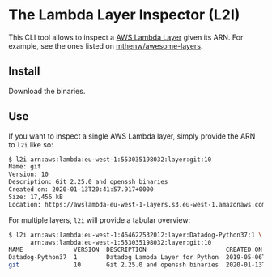 # The Lambda Layer Inspector (L2I)

This CLI tool allows to inspect a [AWS Lambda Layer](https://docs.aws.amazon.com/lambda/latest/dg/configuration-layers.html) given its ARN.
For example, see the ones listed on [mthenw/awesome-layers](https://github.com/mthenw/awesome-layers).

## Install

Download the binaries.

## Use

If you want to inspect a single AWS Lambda layer, simply provide the ARN to `l2i` like so:

```sh
$ l2i arn:aws:lambda:eu-west-1:553035198032:layer:git:10
Name: git
Version: 10
Description: Git 2.25.0 and openssh binaries
Created on: 2020-01-13T20:41:57.917+0000
Size: 17,456 kB
Location: https://awslambda-eu-west-1-layers.s3.eu-west-1.amazonaws.com/snapshots/553035198032/git-c86b3b6b-1ff4-48e2-bdc3-3721ae076147?versionId=YhboGnC0BP6h5jlTaS2jUxyeZxXFBQU3
```

For multiple layers, `l2i` will provide a tabular overview:

```sh
$ l2i arn:aws:lambda:eu-west-1:464622532012:layer:Datadog-Python37:1 \
      arn:aws:lambda:eu-west-1:553035198032:layer:git:10
NAME              VERSION  DESCRIPTION                      CREATED ON                    SIZE (kB)
Datadog-Python37  1        Datadog Lambda Layer for Python  2019-05-06T18:48:17.694+0000  7,657
git               10       Git 2.25.0 and openssh binaries  2020-01-13T20:41:57.917+0000  17,456
```